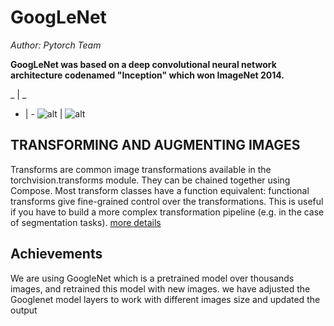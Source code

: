 # GoogLeNet

*Author: Pytorch Team*

**GoogLeNet was based on a deep convolutional neural network architecture codenamed "Inception" which won ImageNet 2014.**

_ | _
- | -
![alt](https://pytorch.org/assets/images/googlenet1.png) | ![alt](https://pytorch.org/assets/images/googlenet2.png)

## TRANSFORMING AND AUGMENTING IMAGES
Transforms are common image transformations available in the torchvision.transforms module. They can be chained together using Compose. Most transform classes have a function equivalent: functional transforms give fine-grained control over the transformations. This is useful if you have to build a more complex transformation pipeline (e.g. in the case of segmentation tasks).
[more details](https://pytorch.org/vision/main/transforms.html)

## Achievements
We are using GoogleNet which is a pretrained model over thousands images, and retrained this model with new images. 
we have adjusted the Googlenet model layers to work with different images size and updated the output

